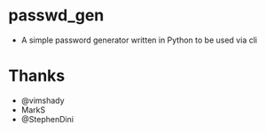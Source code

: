 # passwd_gen

- A simple password generator written in Python to be used via cli



# Thanks
* @vimshady
* MarkS
* @StephenDini
